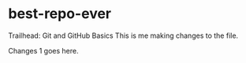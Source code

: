 # best-repo-ever
Trailhead: Git and GitHub Basics
This is me making changes to the file.

Changes 1 goes here.